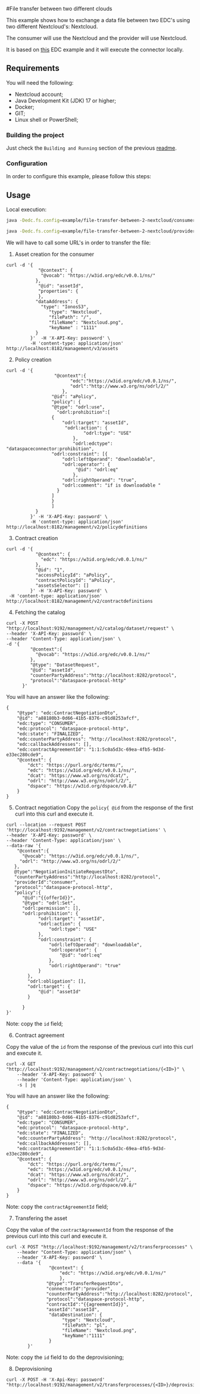 #File transfer between two different clouds

This example shows how to exchange a data file between two EDC's using two different Nextcloud's: Nextcloud.

The consumer will use the Nextcloud and the provider will use Nextcloud.

It is based on [this](https://github.com/eclipse-edc/Samples/blob/main/transfer/transfer-05-file-transfer-cloud/README.md) EDC example and it will execute the connector locally.

## Requirements

You will need the following:
- Nextcloud account;
- Java Development Kit (JDK) 17 or higher;
- Docker;
- GIT;
- Linux shell or PowerShell;


### Building the project

Just check the `Building and Running` section of the previous [readme](../../README.md).

### Configuration
In order to configure this example, please follow this steps:

## Usage

Local execution:

```bash
java -Dedc.fs.config=example/file-transfer-between-2-nextcloud/consumer/resources/config.properties -jar example/file-transfer-between-2-nextcloud/consumer/build/libs/dataspace-connector.jar

java -Dedc.fs.config=example/file-transfer-between-2-nextcloud/provider/resources/config.properties -jar example/file-transfer-between-2-nextcloud/provider/build/libs/dataspace-connector.jar
```

We will have to call some URL's in order to transfer the file:

1) Asset creation for the consumer
```console
curl -d '{
			"@context": {
             "@vocab": "https://w3id.org/edc/v0.0.1/ns/"
           },
            "@id": "assetId",
		    "properties": {
            },
           "dataAddress": {
             "type": "IonosS3",
				"type": "Nextcloud",
				"filePath": "/",
				"fileName": "Nextcloud.png",
				"keyName" : "1111"
           }
         }'  -H 'X-API-Key: password' \
		 -H 'content-type: application/json' http://localhost:8182/management/v3/assets
```

2) Policy creation
```console
curl -d '{
                  "@context":{
                        "edc":"https://w3id.org/edc/v0.0.1/ns/",
                        "odrl":"http://www.w3.org/ns/odrl/2/"
                     },
                 "@id": "aPolicy",
                 "policy": {
                 "@type": "odrl:use",
                   "odrl:prohibition":[
                 {
                     "odrl:target": "assetId",
                      "odrl:action": {
                             "odrl:type": "USE"
                         },
                         "odrl:edctype": "dataspaceconnector:prohibition",
                 "odrl:constraint": [{
                     "odrl:leftOperand": "downloadable",
                     "odrl:operator": { 
                          "@id": "odrl:eq"              
                         },
                     "odrl:rightOperand": "true",
                     "odrl:comment": "if is downloadable "
                   }
                 ]
                 }
                 ]
           }
         }' -H 'X-API-Key: password' \
		 -H 'content-type: application/json' http://localhost:8182/management/v2/policydefinitions
```

3) Contract creation
```console
curl -d '{
           "@context": {
             "edc": "https://w3id.org/edc/v0.0.1/ns/"
           },
           "@id": "1",
           "accessPolicyId": "aPolicy",
           "contractPolicyId": "aPolicy",
           "assetsSelector": []
         }' -H 'X-API-Key: password' \
 -H 'content-type: application/json' http://localhost:8182/management/v2/contractdefinitions
```

4) Fetching the catalog
```console
curl -X POST "http://localhost:9192/management/v2/catalog/dataset/request" \
--header 'X-API-Key: password' \
--header 'Content-Type: application/json' \
-d '{
         "@context":{
           "@vocab": "https://w3id.org/edc/v0.0.1/ns/"
         },
         "@type": "DatasetRequest",
         "@id": "assetId",
         "counterPartyAddress":"http://localhost:8282/protocol",
         "protocol":"dataspace-protocol-http"
      }'
```
You will have an answer like the following:
```
{
	"@type": "edc:ContractNegotiationDto",
	"@id": "a88180b3-0d66-41b5-8376-c91d8253afcf",
	"edc:type": "CONSUMER",
	"edc:protocol": "dataspace-protocol-http",
	"edc:state": "FINALIZED",
	"edc:counterPartyAddress": "http://localhost:8282/protocol",
	"edc:callbackAddresses": [],
	"edc:contractAgreementId": "1:1:5c0a5d3c-69ea-4fb5-9d3d-e33ec280cde9",
	"@context": {
		"dct": "https://purl.org/dc/terms/",
		"edc": "https://w3id.org/edc/v0.0.1/ns/",
		"dcat": "https://www.w3.org/ns/dcat/",
		"odrl": "http://www.w3.org/ns/odrl/2/",
		"dspace": "https://w3id.org/dspace/v0.8/"
	}
}
```

5) Contract negotiation
   Copy the `policy{ @id` from the response of the first curl into this curl and execute it.

```
curl --location --request POST 'http://localhost:9192/management/v2/contractnegotiations' \
--header 'X-API-Key: password' \
--header 'Content-Type: application/json' \
--data-raw '{
	"@context":{
      "@vocab": "https://w3id.org/edc/v0.0.1/ns/",
     "odrl": "http://www.w3.org/ns/odrl/2/"
   },
   @type":"NegotiationInitiateRequestDto",
   "counterPartyAddress":"http://localhost:8282/protocol",
   "providerId":"consumer",
   "protocol":"dataspace-protocol-http",
   "policy":{
      "@id":"{{offerId}}",
      "@type": "odrl:Set",
      "odrl:permission": [],
      "odrl:prohibition": {
            "odrl:target": "assetId",
            "odrl:action": {
                "odrl:type": "USE"
            },
            "odrl:constraint": {
                "odrl:leftOperand": "downloadable",
                "odrl:operator": {
                    "@id": "odrl:eq"
                },
                "odrl:rightOperand": "true"
            }
        },
        "odrl:obligation": [],
        "odrl:target": {
            "@id": "assetId"
        }
         
      }
}'
```

Note: copy the `id` field;

6) Contract agreement

Copy the value of the `id` from the response of the previous curl into this curl and execute it.
```console
curl -X GET "http://localhost:9192/management/v2/contractnegotiations/{<ID>}" \
	--header 'X-API-Key: password' \
    --header 'Content-Type: application/json' \
    -s | jq
```
You will have an answer like the following:
```
{
	"@type": "edc:ContractNegotiationDto",
	"@id": "a88180b3-0d66-41b5-8376-c91d8253afcf",
	"edc:type": "CONSUMER",
	"edc:protocol": "dataspace-protocol-http",
	"edc:state": "FINALIZED",
	"edc:counterPartyAddress": "http://localhost:8282/protocol",
	"edc:callbackAddresses": [],
	"edc:contractAgreementId": "1:1:5c0a5d3c-69ea-4fb5-9d3d-e33ec280cde9",
	"@context": {
		"dct": "https://purl.org/dc/terms/",
		"edc": "https://w3id.org/edc/v0.0.1/ns/",
		"dcat": "https://www.w3.org/ns/dcat/",
		"odrl": "http://www.w3.org/ns/odrl/2/",
		"dspace": "https://w3id.org/dspace/v0.8/"
	}
}
```

Note: copy the `contractAgreementId` field;

7) Transfering the asset

Copy the value of the `contractAgreementId` from the response of the previous curl into this curl and execute it.
```console
curl -X POST "http://localhost:9192/management/v2/transferprocesses" \
    --header "Content-Type: application/json" \
	--header 'X-API-Key: password' \
    --data '{	
				"@context": {
					"edc": "https://w3id.org/edc/v0.0.1/ns/"
					},
			   "@type":"TransferRequestDto",
               "connectorId":"provider",
               "counterPartyAddress":"http://localhost:8282/protocol",
               "protocol":"dataspace-protocol-http",
               "contractId":"{{agreementId}}",
               "assetId":"assetId",
				"dataDestination": { 
					 "type": "Nextcloud",
                     "filePath": "pl",
                     "fileName": "Nextcloud.png",
                     "keyName":"1111"
				}
        }'
```
Note: copy the `id` field to do the deprovisioning;

8) Deprovisioning

```
curl -X POST -H 'X-Api-Key: password' "http://localhost:9192/management/v2/transferprocesses/{<ID>}/deprovision"
```
